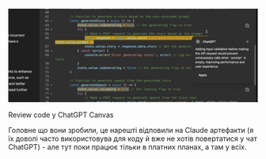 <!--
date: 2024-10-05T12:38:44
photo: ![Photo](2024-10-05-12-38-44.jpg)


-->

![Photo](2024-10-05-12-38-44.jpg)

Review code у ChatGPT Canvas

Головне що вони зробили, це нарешті відповили на Claude артефакти (я їх доволі часто використовува для коду й вже не хотів повертатися у чат ChatGPT) - але тут поки працює тільки в платних планах, а там у всіх.